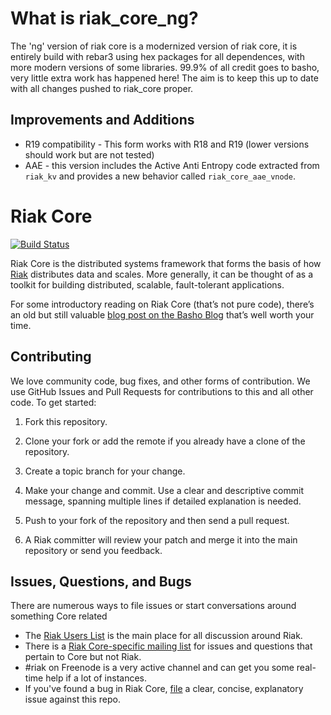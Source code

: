 # What is riak_core_ng?

The 'ng' version of riak core is a modernized version of riak core, it is entirely build with rebar3 using hex packages for all dependences, with more modern versions of some libraries. 99.9% of all credit goes to basho, very little extra work has happened here! The aim is to keep this up to date with all changes pushed to riak_core proper.

## Improvements and Additions

* R19 compatibility - This form works with R18 and R19 (lower versions should work but are not tested)
* AAE - this version includes the Active Anti Entropy code extracted from `riak_kv` and provides a new behavior called `riak_core_aae_vnode`.

# Riak Core

[![Build Status](https://secure.travis-ci.org/basho/riak_core.png)](http://travis-ci.org/basho/riak_core)

Riak Core is the distributed systems framework that forms the basis of
how [Riak](http://github.com/basho/riak) distributes data and scales.
More generally, it can be thought of as a toolkit for building
distributed, scalable, fault-tolerant applications.

For some introductory reading on Riak Core (that’s not pure code),
there’s an old but still valuable
[blog post on the Basho Blog](http://basho.com/where-to-start-with-riak-core/)
that’s well worth your time.

## Contributing

We love community code, bug fixes, and other forms of contribution. We
use GitHub Issues and Pull Requests for contributions to this and all
other code. To get started:

1. Fork this repository.
2. Clone your fork or add the remote if you already have a clone of
   the repository.
3. Create a topic branch for your change.
4. Make your change and commit. Use a clear and descriptive commit
   message, spanning multiple lines if detailed explanation is needed.
5. Push to your fork of the repository and then send a pull request.

6. A Riak committer will review your patch and merge it into the main
   repository or send you feedback.

## Issues, Questions, and Bugs

There are numerous ways to file issues or start conversations around
something Core related

* The
  [Riak Users List](http://lists.basho.com/mailman/listinfo/riak-users_lists.basho.com)
  is the main place for all discussion around Riak.
* There is a
  [Riak Core-specific mailing list](http://lists.basho.com/mailman/listinfo/riak-core_lists.basho.com)
  for issues and questions that pertain to Core but not Riak.
* #riak on Freenode is a very active channel and can get you some
   real-time help if a lot of instances.
* If you've found a bug in Riak Core,
  [file](https://github.com/basho/riak_core/issues) a clear, concise,
  explanatory issue against this repo.

